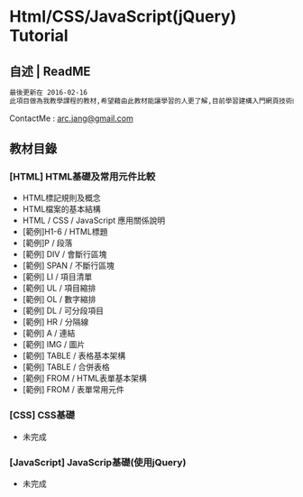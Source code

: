 # Html/CSS/JavaScript(jQuery) Tutorial

## 自述 | ReadME

```sh
最後更新在 2016-02-16
此項目做為我教學課程的教材,希望藉由此教材能讓學習的人更了解,目前學習建構入門網頁技術的基礎,及正確的概念
```
ContactMe : arc.jang@gmail.com

## 教材目錄

### [HTML] HTML基礎及常用元件比較

 - HTML標記規則及概念
 - HTML檔案的基本結構
 - HTML / CSS / JavaScript 應用關係說明
 - [範例]H1-6 / HTML標題
 - [範例]P / 段落
 - [範例] DIV / 會斷行區塊 
 - [範例] SPAN / 不斷行區塊
 - [範例] LI / 項目清單 
 - [範例] UL / 項目縮排
 - [範例] OL / 數字縮排
 - [範例] DL / 可分段項目
 - [範例] HR / 分隔線 
 - [範例] A / 連結
 - [範例] IMG / 圖片
 - [範例] TABLE / 表格基本架構
 - [範例] TABLE / 合併表格
 - [範例] FROM / HTML表單基本架構
 - [範例] FROM / 表單常用元件
	
### [CSS] CSS基礎

 - 未完成
 
### [JavaScript] JavaScrip基礎(使用jQuery)

 - 未完成


 
 

[ContactMe]:mailto:arc.jang@gmail.com